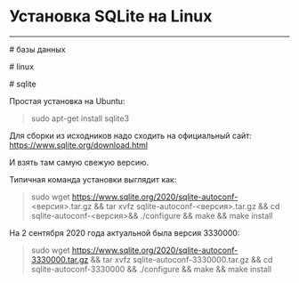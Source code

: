 # Установка SQLite на Linux

---

\# базы данных

\# linux

\# sqlite


Простая установка на Ubuntu:

> sudo apt-get install sqlite3


Для сборки из исходников надо сходить на официальный сайт:
https://www.sqlite.org/download.html

И взять там самую свежую версию.

Типичная команда установки выглядит как:

> sudo wget https://www.sqlite.org/2020/sqlite-autoconf-<версия>.tar.gz && tar xvfz sqlite-autoconf-<версия>.tar.gz && cd sqlite-autoconf-<версия>&& ./configure && make && make install


На 2 сентября 2020 года актуальной была версия 3330000:

> sudo wget https://www.sqlite.org/2020/sqlite-autoconf-3330000.tar.gz && tar xvfz sqlite-autoconf-3330000.tar.gz && cd sqlite-autoconf-3330000 && ./configure && make && make install

